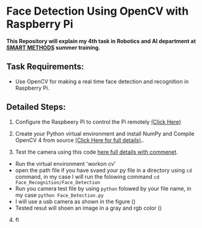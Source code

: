 # Face Detection Using OpenCV with Raspberry Pi 
**This Repository will explain my 4th task in Robotics and AI department at [SMART METHODS](https://github.com/smart-methods) summer training.**

## Task Requirements: 
  - Use OpenCV for making a real time face detection and recognition in Raspberry Pi.
  
## Detailed Steps:
1. Configure the Raspbeery Pi to control the Pi remotely [(Click Here)](https://www.youtube.com/watch?v=BpJCAafw2qE&t=1201s)

2. Create your Python virtual environment and install NumPy and Compile OpenCV 4 from source [(Click Here for full details)](https://www.pyimagesearch.com/2019/09/16/install-opencv-4-on-raspberry-pi-4-and-raspbian-buster/)..

3. Test the camera using this code [here full details with commenet]().
  * Run the virtual environment 'workon cv'
  * open the path file if you have svaed your py file in a directory using `cd` command, in my case I will run the folowing command `cd Face_Recognition/Face_Detection` 
  * Run you camera test file by using `python` folowed by your file name, in my case `python Face_Detection.py`
  * I will use a usb camera as shown in the figure ()
  * Tested resut will shoen an image in a gray and rgb color ()

4. fl 
